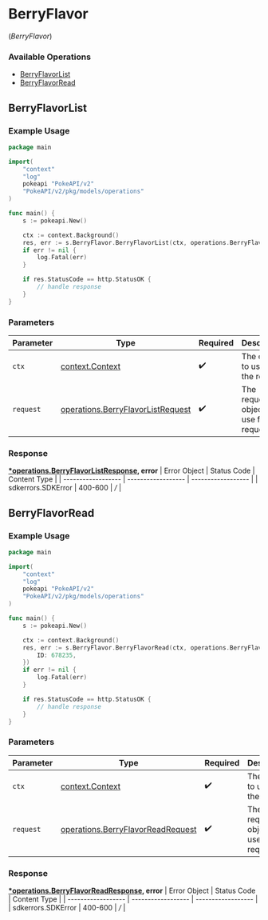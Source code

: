 # BerryFlavor
(*BerryFlavor*)

### Available Operations

* [BerryFlavorList](#berryflavorlist)
* [BerryFlavorRead](#berryflavorread)

## BerryFlavorList

### Example Usage

```go
package main

import(
	"context"
	"log"
	pokeapi "PokeAPI/v2"
	"PokeAPI/v2/pkg/models/operations"
)

func main() {
    s := pokeapi.New()

    ctx := context.Background()
    res, err := s.BerryFlavor.BerryFlavorList(ctx, operations.BerryFlavorListRequest{})
    if err != nil {
        log.Fatal(err)
    }

    if res.StatusCode == http.StatusOK {
        // handle response
    }
}
```

### Parameters

| Parameter                                                                                  | Type                                                                                       | Required                                                                                   | Description                                                                                |
| ------------------------------------------------------------------------------------------ | ------------------------------------------------------------------------------------------ | ------------------------------------------------------------------------------------------ | ------------------------------------------------------------------------------------------ |
| `ctx`                                                                                      | [context.Context](https://pkg.go.dev/context#Context)                                      | :heavy_check_mark:                                                                         | The context to use for the request.                                                        |
| `request`                                                                                  | [operations.BerryFlavorListRequest](../../pkg/models/operations/berryflavorlistrequest.md) | :heavy_check_mark:                                                                         | The request object to use for the request.                                                 |


### Response

**[*operations.BerryFlavorListResponse](../../pkg/models/operations/berryflavorlistresponse.md), error**
| Error Object       | Status Code        | Content Type       |
| ------------------ | ------------------ | ------------------ |
| sdkerrors.SDKError | 400-600            | */*                |

## BerryFlavorRead

### Example Usage

```go
package main

import(
	"context"
	"log"
	pokeapi "PokeAPI/v2"
	"PokeAPI/v2/pkg/models/operations"
)

func main() {
    s := pokeapi.New()

    ctx := context.Background()
    res, err := s.BerryFlavor.BerryFlavorRead(ctx, operations.BerryFlavorReadRequest{
        ID: 678235,
    })
    if err != nil {
        log.Fatal(err)
    }

    if res.StatusCode == http.StatusOK {
        // handle response
    }
}
```

### Parameters

| Parameter                                                                                  | Type                                                                                       | Required                                                                                   | Description                                                                                |
| ------------------------------------------------------------------------------------------ | ------------------------------------------------------------------------------------------ | ------------------------------------------------------------------------------------------ | ------------------------------------------------------------------------------------------ |
| `ctx`                                                                                      | [context.Context](https://pkg.go.dev/context#Context)                                      | :heavy_check_mark:                                                                         | The context to use for the request.                                                        |
| `request`                                                                                  | [operations.BerryFlavorReadRequest](../../pkg/models/operations/berryflavorreadrequest.md) | :heavy_check_mark:                                                                         | The request object to use for the request.                                                 |


### Response

**[*operations.BerryFlavorReadResponse](../../pkg/models/operations/berryflavorreadresponse.md), error**
| Error Object       | Status Code        | Content Type       |
| ------------------ | ------------------ | ------------------ |
| sdkerrors.SDKError | 400-600            | */*                |
